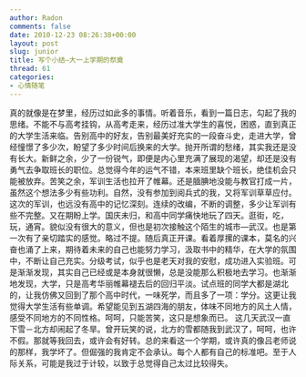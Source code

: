 ```yaml
---
author: Radon
comments: false
date: 2010-12-23 08:26:38+00:00
layout: post
slug: junior
title: 写个小结—大一上学期的祭奠
thread: 61
categories:
- 心情随笔
---
```


真的就像是在梦里，经历过如此多的事情。听着音乐，看到一篇日志，勾起了我的思绪。不能不与高考挂钩，从高考走来，经历过准大学生的喜悦，困惑，直到真正的大学生活来临。告别高中的好友，告别最美好充实的一段奋斗史，走进大学，曾经憧憬了多少次，盼望了多少时间后换来的大学。抛开所谓的愁绪，其实我还是没有长大。新鲜之余，少了一份锐气，即便是内心里充满了展现的渴望，却还是没有勇气去争取班长的职位。总觉得今年的运气不错，本来班里缺个班长，绝佳机会只能被放弃。苦笑之余，军训生活也拉开了帷幕。还是腼腆地没能与教官打成一片，虽然这个想法多少有些功利。自然，没有参加到阅兵式的我，又将军训草草应付。这次的军训，也远没有高中的记忆深刻。连续的改编，不断的调整，多少让军训有些不完整。又在期盼上学。国庆未归，和高中同学痛快地玩了四天。逛街，吃，玩，通宵。貌似没有很大的意义，但也是初次接触这个陌生的城市—武汉。也是第一次有了亲切踏实的感觉。略过不提。随后真正开课。看着厚摞的课本，莫名的兴奋也涌了上来，期待着未来的自己也能努力学习，汲取书中的精华，在大学的氛围中，不断让自己充实。分级考试，似乎也是老天对我的安慰，成功进入实验班。可是渐渐发现，其实自己已经或是本身就很懒，总是没能那么积极地去学习。也渐渐地发现，大学，只是高考华丽帷幕褪去后的回归平淡。试点班的同学大都是湖北的，让我仿佛又回到了那个高中时代，一味死学，而且多了一项：学分。这更让我觉得大学生活有些单调。希望能见到五湖四海的朋友，体味不同地方的风土人情，感受不同地方的不同性格。呵呵，只能苦笑，这只是想象而已。
这几天武汉一直下雪－北方却闹起了冬旱。曾开玩笑的说，北方的雪都随我到武汉了，呵呵，也许不假。那就等我回去，或许会有好转。总的来看这一个学期，或许真的像吕老师说的那样，我学坏了。但倔强的我肯定不会承认。每个人都有自己的标准吧。至于人际关系，可能是我过于计较，以致于总觉得自己太过比较得失。
